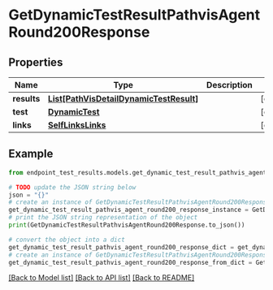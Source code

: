 # GetDynamicTestResultPathvisAgentRound200Response


## Properties

Name | Type | Description | Notes
------------ | ------------- | ------------- | -------------
**results** | [**List[PathVisDetailDynamicTestResult]**](PathVisDetailDynamicTestResult.md) |  | [optional] 
**test** | [**DynamicTest**](DynamicTest.md) |  | [optional] 
**links** | [**SelfLinksLinks**](SelfLinksLinks.md) |  | [optional] 

## Example

```python
from endpoint_test_results.models.get_dynamic_test_result_pathvis_agent_round200_response import GetDynamicTestResultPathvisAgentRound200Response

# TODO update the JSON string below
json = "{}"
# create an instance of GetDynamicTestResultPathvisAgentRound200Response from a JSON string
get_dynamic_test_result_pathvis_agent_round200_response_instance = GetDynamicTestResultPathvisAgentRound200Response.from_json(json)
# print the JSON string representation of the object
print(GetDynamicTestResultPathvisAgentRound200Response.to_json())

# convert the object into a dict
get_dynamic_test_result_pathvis_agent_round200_response_dict = get_dynamic_test_result_pathvis_agent_round200_response_instance.to_dict()
# create an instance of GetDynamicTestResultPathvisAgentRound200Response from a dict
get_dynamic_test_result_pathvis_agent_round200_response_from_dict = GetDynamicTestResultPathvisAgentRound200Response.from_dict(get_dynamic_test_result_pathvis_agent_round200_response_dict)
```
[[Back to Model list]](../README.md#documentation-for-models) [[Back to API list]](../README.md#documentation-for-api-endpoints) [[Back to README]](../README.md)


